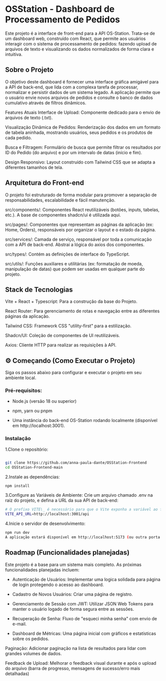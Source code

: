 # OSStation - Dashboard de Processamento de Pedidos

Este projeto é a interface de front-end para a API OS-Station. Trata-se de um dashboard web, construído com React, que permite aos usuários interagir com o sistema de processamento de pedidos: fazendo upload de arquivos de texto e visualizando os dados normalizados de forma clara e intuitiva.

## Sobre o Projeto

O objetivo deste dashboard é fornecer uma interface gráfica amigável para a API de back-end, que lida com a complexa tarefa de processar, normalizar e persistir dados de um sistema legado. A aplicação permite que o usuário envie novos arquivos de pedidos e consulte o banco de dados cumulativo através de filtros dinâmicos.

Features Atuais
Interface de Upload: Componente dedicado para o envio de arquivos de texto (.txt).

Visualização Dinâmica de Pedidos: Renderização dos dados em um formato de tabela aninhada, mostrando usuários, seus pedidos e os produtos de cada pedido.

Busca e Filtragem: Formulário de busca que permite filtrar os resultados por ID do Pedido (do arquivo) e por um intervalo de datas (início e fim).

Design Responsivo: Layout construído com Tailwind CSS que se adapta a diferentes tamanhos de tela.

## Arquitetura do Front-end

O projeto foi estruturado de forma modular para promover a separação de responsabilidades, escalabilidade e fácil manutenção.

src/components/: Componentes React reutilizáveis (botões, inputs, tabelas, etc.). A base de componentes shadcn/ui é utilizada aqui.

src/pages/: Componentes que representam as páginas da aplicação (ex: Home, Orders), responsáveis por organizar o layout e o estado da página.

src/services/: Camada de serviço, responsável por toda a comunicação com a API de back-end. Abstrai a lógica do axios dos componentes.

src/types/: Contém as definições de interface do TypeScript.

src/utils/: Funções auxiliares e utilitárias (ex: formatação de moeda, manipulação de datas) que podem ser usadas em qualquer parte do projeto.

## Stack de Tecnologias

Vite + React + Typescript: Para a construção da base do Projeto.

React Router: Para gerenciamento de rotas e navegação entre as diferentes páginas da aplicação.

Tailwind CSS: Framework CSS "utility-first" para a estilização.

Shadcn/UI: Coleção de componentes de UI reutilizáveis.

Axios: Cliente HTTP para realizar as requisições à API.

## ⚙️ Começando (Como Executar o Projeto)

Siga os passos abaixo para configurar e executar o projeto em seu ambiente local.

### Pré-requisitos:

- Node.js (versão 18 ou superior)

- npm, yarn ou pnpm

- Uma instância do back-end OS-Station rodando localmente (disponível em http://localhost:3001).

### Instalação

1.Clone o repositório:

```Bash

git clone https://github.com/anna-paula-dante/OSStation-Frontend
cd OSStation-Frontend-main
```

2.Instale as dependências:

```Bash
npm install
```

3.Configure as Variáveis de Ambiente:
Crie um arquivo chamado .env na raiz do projeto, e defina a URL da sua API de back-end:

```Bash
# O prefixo VITE\_ é necessário para que o Vite exponha a variável ao front-end
VITE_API_URL=http://localhost:3001/api
```

4.Inicie o servidor de desenvolvimento:

```Bash
npm run dev
A aplicação estará disponível em http://localhost:5173 (ou outra porta indicada pelo Vite).
```

## Roadmap (Funcionalidades planejadas)

Este projeto é a base para um sistema mais completo. As próximas funcionalidades planejadas incluem:

- Autenticação de Usuários: Implementar uma logica solidada para página de login protegendo o acesso ao dashboard.

- Cadastro de Novos Usuários: Criar uma página de registro.

- Gerenciamento de Sessão com JWT: Utilizar JSON Web Tokens para manter o usuário logado de forma segura entre as sessões.

- Recuperação de Senha: Fluxo de "esqueci minha senha" com envio de e-mail.

- Dashboard de Métricas: Uma página inicial com gráficos e estatísticas sobre os pedidos.

Paginação: Adicionar paginação na lista de resultados para lidar com grandes volumes de dados.

Feedback de Upload: Melhorar o feedback visual durante e após o upload do arquivo (barra de progresso, mensagens de sucesso/erro mais detalhadas)

